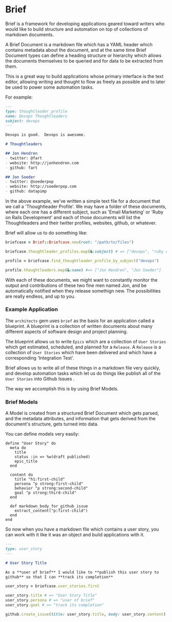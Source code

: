# Brief

Brief is a framework for developing applications geared toward 
writers who would like to build structure and automation on top of 
collections of markdown documents.

A Brief Document is a markdown file which has a YAML header which
contains metadata about the document, and at the same time Brief
Document types can define a heading structure or hierarchy which allows
the documents themselves to be queried and for data to be extracted from
them.

This is a great way to build applications whose primary interface is the
text editor, allowing writing and thought to flow as freely as possible
and to later be used to power some automation tasks.

For example:

```markdown
---
type: thoughtleader_profile 
name: Devops Thoughtleaders 
subject: devops
---

Devops is good.  Devops is awesome.

# Thoughtleaders

## Jon Hendren
- twitter: @fart
- website: http://jonhendren.com
- github: fart 

## Jon Soeder
- twitter: @soederpop
- website: http://soederpop.com
- github: datapimp
```

In the above example, we've written a simple text file for a document
that we call a 'Thoughtleader Profile'.  We may have a folder of these
documents, where each one has a different subject, such as 'Email
Marketing' or 'Ruby on Rails Development' and each of those documents
will list the Thoughtleaders and their twitter profiles, websites,
github, or whatever.

Brief will allow us to do something like:

```ruby
briefcase = Brief::Briefcase.new(root: "/path/to/files")

briefcase.thoughtleader_profiles.map(&:subject) # => ["devops", "ruby on rails", "e-mail marketing"]

profile = briefcase.find_thoughtleader_profile_by_subject("devops")

profile.thoughtleaders.map(&:name) #=> ["Jon Hendren", "Jon Soeder"]
```

With each of these documents, we might want to constantly monitor the output and contributions of these two fine men named Jon, and be
automatically notified when they release somethign new.  The possibilities are really endless, and up to you.

### Example Application

The `architects` gem uses `brief` as the basis for an application called
a blueprint.  A blueprint is a collection of written documents about
many different aspects of software design and project planning. 

The blueprint allows us to write `Epics` which are a collection of `User
Stories` which get estimated, scheduled, and planned for a `Release`.  A
`Release` is a collection of `User Stories` which have been delivered
and which have a corresponding 'Integration Test'.

Brief allows us to write all of these things in a markdown file very
quickly, and develop automation tasks which let us do things like
publish all of the `User Stories` into Github Issues .

The way we accomplish this is by using Brief Models.

### Brief Models

A Model is created from a structured Brief Document which gets parsed,
and the metadata attributes, and information that gets
derived from the document's structure, gets turned into data.

You can define models very easily:

```
define "User Story" do
  meta do
    title
    status :in => %w(draft published)
    epic_title
  end

  content do
    title "h1:first-child"
    persona "p strong:first-child"
    behavior "p strong:second-child"
    goal "p strong:third-child"
  end
  
  def markdown_body_for_github_issue
    extract_content("p:first-child")
  end
end
```

So now when you have a markdown file which contains a user story, you
can work with it like it was an object and build applications with it.

```markdown
---
type: user_story
---

# User Story Title

As a **user of brief** I would like to **publish this user story to
github** so that I can **track its completion**
```

```ruby
user_story = briefcase.user_stories.first

user_story.title # => "User Story Title"
user_story.persona # => "user of brief"
user_story.goal # => "track its completion"

github.create_issue(title: user_story.title, body: user_story.content) 
```
